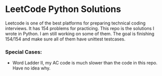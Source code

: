 LeetCode Python Solutions
=========================

Leetcode is one of the best platforms for preparing technical coding interviews. It has 154 problems for practicing. This repo is the solutions I wrote in Python. I am still working on some of them. The goal is finishing 154/154 and make sure all of them have unittest testcases.

### Special Cases:
* Word Ladder II, my AC code is much slower than the code in this repo.
  Have no idea why.
